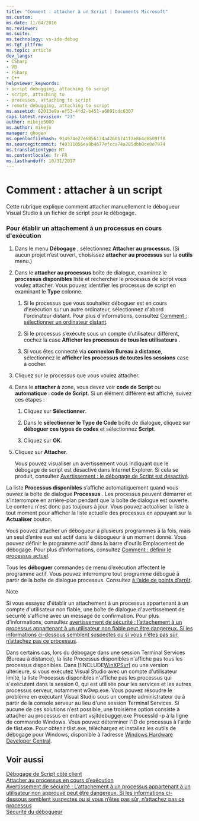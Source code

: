 ```yaml
---
title: "Comment : attacher à un Script | Documents Microsoft"
ms.custom: 
ms.date: 11/04/2016
ms.reviewer: 
ms.suite: 
ms.technology: vs-ide-debug
ms.tgt_pltfrm: 
ms.topic: article
dev_langs:
- CSharp
- VB
- FSharp
- C++
helpviewer_keywords:
- script debugging, attaching to script
- script, attaching to
- processes, attaching to script
- remote debugging, attaching to script
ms.assetid: 82013e9a-ef53-4fd2-b451-a6891cdc6307
caps.latest.revision: "23"
author: mikejo5000
ms.author: mikejo
manager: ghogen
ms.openlocfilehash: 914974e27e6856174a4260b741f2e864d8509ff8
ms.sourcegitcommit: f40311056ea0b4677efcca74a285dbb0ce0e7974
ms.translationtype: MT
ms.contentlocale: fr-FR
ms.lasthandoff: 10/31/2017
---
```

# <a name="how-to-attach-to-script"></a>Comment : attacher à un script
Cette rubrique explique comment attacher manuellement le débogueur Visual Studio à un fichier de script pour le débogage.  
  
### <a name="to-attach-to-a-running-process"></a>Pour établir un attachement à un processus en cours d'exécution  
  
1.  Dans le menu **Débogage** , sélectionnez **Attacher au processus**. (Si aucun projet n’est ouvert, choisissez **attacher au processus** sur la **outils** menu.)  
  
2.  Dans le **attacher au processus** boîte de dialogue, examinez le **processus disponibles** liste et rechercher le processus de script vous voulez attacher. Vous pouvez identifier les processus de script en examinant le **Type** colonne.  
  
    1.  Si le processus que vous souhaitez déboguer est en cours d'exécution sur un autre ordinateur, sélectionnez d'abord l'ordinateur distant. Pour plus d’informations, consultez [Comment : sélectionner un ordinateur distant](http://msdn.microsoft.com/en-us/4332ba8e-2f0b-4f62-b96a-e762b9f3c3ba).  
  
    2.  Si le processus s’exécute sous un compte d’utilisateur différent, cochez la case **Afficher les processus de tous les utilisateurs** .  
  
    3.  Si vous êtes connecté via **connexion Bureau à distance**, sélectionnez le **afficher les processus de toutes les sessions** case à cocher.  
  
3.  Cliquez sur le processus que vous voulez attacher.  
  
4.  Dans le **attacher à** zone, vous devez voir **code de Script** ou **automatique : code de Script**. Si un élément différent est affiché, suivez ces étapes :  
  
    1.  Cliquez sur **Sélectionner**.  
  
    2.  Dans le **sélectionner le Type de Code** boîte de dialogue, cliquez sur **déboguer ces types de codes** et sélectionnez **Script**.  
  
    3.  Cliquez sur **OK**.  
  
5.  Cliquez sur **Attacher**.  
  
     Vous pouvez visualiser un avertissement vous indiquant que le débogage de script est désactivé dans Internet Explorer. Si cela se produit, consultez [Avertissement : le débogage de Script est désactivé](../debugger/warning-script-debugging-disabled.md).  
  
 La liste **Processus disponibles** s’affiche automatiquement quand vous ouvrez la boîte de dialogue **Processus** . Les processus peuvent démarrer et s’interrompre en arrière-plan pendant que la boîte de dialogue est ouverte. Le contenu n'est donc pas toujours à jour. Vous pouvez actualiser la liste à tout moment pour afficher la liste actuelle des processus en appuyant sur la **Actualiser** bouton.  
  
 Vous pouvez attacher un débogueur à plusieurs programmes à la fois, mais un seul d’entre eux est actif dans le débogueur à un moment donné. Vous pouvez définir le programme actif dans la barre d'outils Emplacement de débogage. Pour plus d’informations, consultez [Comment : définir le processus actuel](http://msdn.microsoft.com/en-us/7e1d7fa5-0e40-44cf-8c41-d3dba31c969e).  
  
 Tous les **déboguer** commandes de menu d’exécution affectent le programme actif. Vous pouvez interrompre tout programme débogué à partir de la boîte de dialogue processus. Consultez [à l’aide de points d’arrêt](../debugger/using-breakpoints.md).  
  
> [!NOTE]
>  Si vous essayez d'établir un attachement à un processus appartenant à un compte d'utilisateur non fiable, une boîte de dialogue d'avertissement de sécurité s'affiche avec un message de confirmation. Pour plus d’informations, consultez [avertissement de sécurité : l’attachement à un processus appartenant à un utilisateur non fiable peut être dangereux. Si les informations ci-dessous semblent suspectes ou si vous n’êtes pas sûr, n’attachez pas ce processus](../debugger/security-warning-attaching-to-a-process-owned-by-an-untrusted-user-can-be-dangerous-if-the-following-information-looks-suspicious-or-you-are-unsure-do-not-attach-to-this-process.md).  
  
 Dans certains cas, lors du débogage dans une session Terminal Services (Bureau à distance), la liste Processus disponibles n'affiche pas tous les processus disponibles. Dans [!INCLUDE[WinXPSvr](../debugger/includes/winxpsvr_md.md)] ou une version ultérieure, si vous exécutez Visual Studio avec un compte d'utilisateur limité, la liste Processus disponibles n'affiche pas les processus qui s'exécutent dans la session 0, qui est utilisée pour les services et les autres processus serveur, notamment w3wp.exe. Vous pouvez résoudre le problème en exécutant Visual Studio sous un compte administrateur ou à partir de la console serveur au lieu d'une session Terminal Services. Si aucune de ces solutions n’est possible, une troisième option consiste à attacher au processus en entrant vsjitdebugger.exe ProcessId -p à la ligne de commande Windows. Vous pouvez déterminer l'ID de processus à l'aide de tlist.exe. Pour obtenir tlist.exe, téléchargez et installez les outils de débogage pour Windows, disponible à l’adresse [Windows Hardware Developer Central](http://go.microsoft.com/fwlink/?linkid=1651).  
  
## <a name="see-also"></a>Voir aussi  
 [Débogage de Script côté client](../debugger/client-side-script-debugging.md)   
 [Attacher au processus en cours d’exécution](../debugger/attach-to-running-processes-with-the-visual-studio-debugger.md)   
 [Avertissement de sécurité : L’attachement à un processus appartenant à un utilisateur non approuvé peut être dangereux. Si les informations ci-dessous semblent suspectes ou si vous n’êtes pas sûr, n’attachez pas ce processus](../debugger/security-warning-attaching-to-a-process-owned-by-an-untrusted-user-can-be-dangerous-if-the-following-information-looks-suspicious-or-you-are-unsure-do-not-attach-to-this-process.md)   
 [Sécurité du débogueur](../debugger/debugger-security.md)